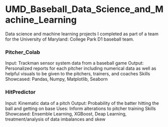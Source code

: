 # UMD_Baseball_Data_Science_and_Machine_Learning
Data science and machine learning projects I completed as part of a team for the University of Maryland: College Park D1 baseball team.

### Pitcher_Colab
Input: Trackman sensor system data from a baseball game
Output: Personalized reports for each pitcher including numerical data as well as helpful visuals to be given to the pitchers, trainers, and coaches
Skills Showcased: Pandas, Numpy, Matplotlib, Seaborn

### HitPredictor
Input: Kinematic data of a pitch
Output: Probability of the batter hitting the ball and getting on base
Uses: Inform alterations to pitcher training
Skills Showcased: Ensemble Learning, XGBoost, Deap Learning, treatment/analysis of data imbalances and skew
